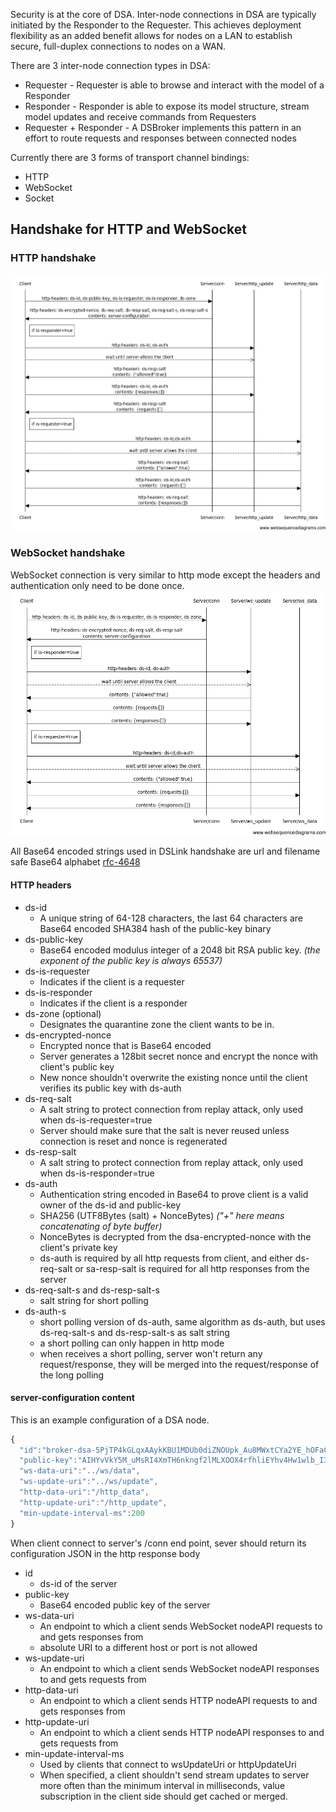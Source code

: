 Security is at the core of DSA. Inter-node connections in DSA are typically initiated by the Responder to the Requester. This achieves deployment flexibility as an added benefit allows for nodes on a LAN to establish secure, full-duplex connections to nodes on a WAN.

There are 3 inter-node connection types in DSA:

* Requester - Requester is able to browse and interact with the model of a Responder
* Responder - Responder is able to expose its model structure, stream model updates and receive commands from Requesters
* Requester + Responder - A DSBroker implements this pattern in an effort to route requests and responses between connected nodes

Currently there are 3 forms of transport channel bindings:

* HTTP
* WebSocket
* Socket


## Handshake for HTTP and WebSocket
### HTTP handshake 
![](https://raw.githubusercontent.com/IOT-DSA/docs/master/images/http_handshake.png)

### WebSocket handshake
WebSocket connection is very similar to http mode except the headers and authentication only need to be done once.
![](https://raw.githubusercontent.com/IOT-DSA/docs/master/images/ws_handshake.png)

All Base64 encoded strings used in DSLink handshake are url and filename safe Base64 alphabet [rfc-4648](https://tools.ietf.org/html/rfc4648)
#### HTTP headers 
 - ds-id
	 - A unique string of 64-128 characters, the last 64 characters are Base64 encoded SHA384 hash of the public-key binary
 - ds-public-key
	 - Base64 encoded modulus integer of a 2048 bit RSA public key. *(the exponent of the public key is always 65537)*
 - ds-is-requester
	 - Indicates if the client is a requester
 - ds-is-responder
	 - Indicates if the client is a responder
 - ds-zone (optional)
	 - Designates the quarantine zone the client wants to be in.
 - ds-encrypted-nonce
	- Encrypted nonce that is Base64 encoded
	- Server generates a 128bit secret nonce and encrypt the nonce with client's public key
	- New nonce shouldn't overwrite the existing nonce until the client verifies its public key with ds-auth
 - ds-req-salt
	- A salt string to protect connection from replay attack, only used when ds-is-requester=true
	- Server should make sure that the salt is never reused unless connection is reset and nonce is regenerated
 - ds-resp-salt
	- A salt string to protect connection from replay attack, only used when ds-is-responder=true
 - ds-auth
	- Authentication string encoded in Base64 to prove client is a valid owner of the ds-id and public-key
	- SHA256 (UTF8Bytes (salt) + NonceBytes) *("+" here means concatenating of byte buffer)*
	- NonceBytes is decrypted from the dsa-encrypted-nonce with the client's private key
	- ds-auth is required by all http requests from client, and either ds-req-salt or sa-resp-salt is required for all http responses from the server
 - ds-req-salt-s and ds-resp-salt-s
	- salt string for short polling
 - ds-auth-s
	- short polling version of ds-auth, same algorithm as ds-auth, but uses ds-req-salt-s and ds-resp-salt-s as salt string
	- a short polling can only happen in http mode
	- when receives a short polling, server won't return any request/response, they will be merged into the request/response of the long polling

#### server-configuration content
This is an example configuration of a DSA node.	 
```javascript
{
  "id":"broker-dsa-5PjTP4kGLqxAAykKBU1MDUb0diZNOUpk_Au8MWxtCYa2YE_hOFaC8eAO6zz6FC0e",
  "public-key":"AIHYvVkY5M_uMsRI4XmTH6nkngf2lMLXOOX4rfhliEYhv4Hw1wlb_I39Q5cw6a9zHSvonI8ZuG73HWLGKVlDmHGbYHWsWsXgrAouWt5H3AMGZl3hPoftvs0rktVsq0L_pz2Cp1h_7XGot87cLah5IV-AJ5bKBBFkXHOqOsIiDXNFhHjSI_emuRh01LmaN9_aBwfkyNq73zP8kY-hpb5mEG-sIcLvMecxsVS-guMFRCk_V77AzVCwOU52dmpfT5oNwiWhLf2n9A5GVyFxxzhKRc8NrfSdTFzKn0LvDPM29UDfzGOyWpfJCwrYisrftC3QbBD7e0liGbMCN5UgZsSssOk=",
  "ws-data-uri":"../ws/data",
  "ws-update-uri":"../ws/update",
  "http-data-uri":"/http_data",
  "http-update-uri":"/http_update",
  "min-update-interval-ms":200
}
```
When client connect to server's /conn end point, sever should return its configuration JSON in the http response body

 - id
	- ds-id of the server
 - public-key
	- Base64 encoded public key of the server
 - ws-data-uri
	- An endpoint to which a client sends WebSocket nodeAPI requests to and gets responses from
	- absolute URI to a different host or port is not allowed
 - ws-update-uri
	- An endpoint to which a client sends WebSocket nodeAPI responses to and gets requests from
 - http-data-uri
	- An endpoint to which a client sends HTTP nodeAPI requests to and gets responses from
 - http-update-uri
	- An endpoint to which a client sends HTTP nodeAPI responses to and gets requests from
 - min-update-interval-ms
	- Used by clients that connect to wsUpdateUri or httpUpdateUri
	- When specified, a client shouldn't send stream updates to server more often than the minimum interval in milliseconds, value subscription in the client side should get cached or merged.